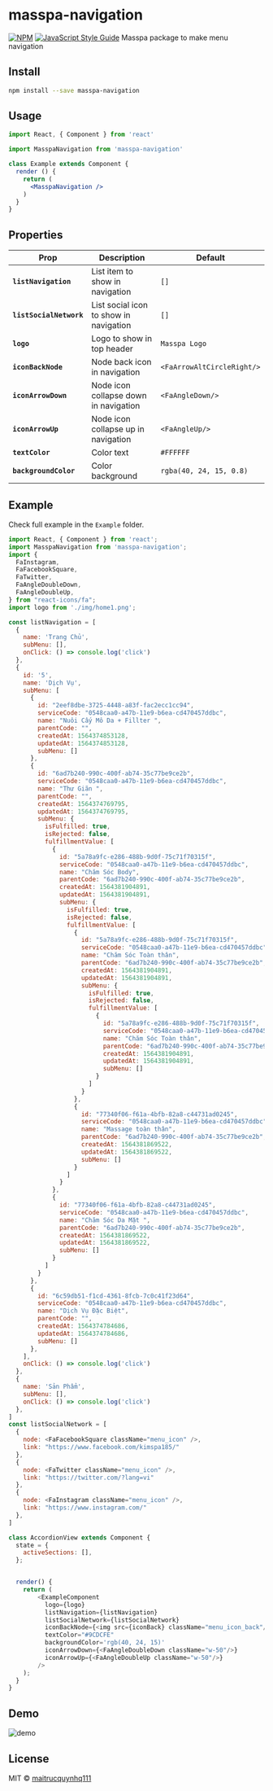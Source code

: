 # masspa-navigation

> 

[![NPM](https://img.shields.io/npm/v/masspa-navigation.svg)](https://www.npmjs.com/package/masspa-navigation) [![JavaScript Style Guide](https://img.shields.io/badge/code_style-standard-brightgreen.svg)](https://standardjs.com)
Masspa package to make menu navigation

## Install

```bash
npm install --save masspa-navigation
```

## Usage

```jsx
import React, { Component } from 'react'

import MasspaNavigation from 'masspa-navigation'

class Example extends Component {
  render () {
    return (
      <MasspaNavigation />
    )
  }
}
```

## Properties

| Prop                      | Description                                                                                                                                                                                                                                                                                                             | Default        |
| ------------------------- | ----------------------------------------------------------------------------------------------------------------------------------------------------------------------------------------------------------------------------------------------------------------------------------------------------------------------- | -------------- |
| **`listNavigation`**               | List item to show in navigation                                                                                                                                                                                                                                         | `[]`          |
| **`listSocialNetwork`**               | List social icon to show in navigation                                                                                                                                                                                                                                         | `[]`          |
| **`logo`**               | Logo to show in top header                                                                                                                                                                                                                                         | `Masspa Logo`          |
| **`iconBackNode`**               | Node back icon in navigation                                                                                                                                                                                                                                        | `<FaArrowAltCircleRight/>`          |
| **`iconArrowDown`**               | Node icon collapse down in navigation                                                                                                                                                                                                                                        | `<FaAngleDown/>`          |
| **`iconArrowUp`**               | Node icon collapse up in navigation                                                                                                                                                                                                                                        | `<FaAngleUp/>`          |
| **`textColor`**               | Color text                                                                                                                                                                                                                                         | `#FFFFFF`          |
| **`backgroundColor`**               | Color background                                                                                                                                                                                                                                        | `rgba(40, 24, 15, 0.8)`          |


## Example

Check full example in the `Example` folder.

```js
import React, { Component } from 'react';
import MasspaNavigation from 'masspa-navigation';
import {
  FaInstagram,
  FaFacebookSquare,
  FaTwitter,
  FaAngleDoubleDown,
  FaAngleDoubleUp,
} from "react-icons/fa";
import logo from './img/home1.png';

const listNavigation = [
  {
    name: 'Trang Chủ',
    subMenu: [],
    onClick: () => console.log('click')
  },
  {
    id: '5',
    name: 'Dịch Vụ',
    subMenu: [
      {
        id: "2eef8dbe-3725-4448-a83f-fac2ecc1cc94",
        serviceCode: "0548caa0-a47b-11e9-b6ea-cd470457ddbc",
        name: "Nuôi Cấy Mô Da + Fillter ",
        parentCode: "",
        createdAt: 1564374853128,
        updatedAt: 1564374853128,
        subMenu: []
      },
      {
        id: "6ad7b240-990c-400f-ab74-35c77be9ce2b",
        serviceCode: "0548caa0-a47b-11e9-b6ea-cd470457ddbc",
        name: "Thư Giãn ",
        parentCode: "",
        createdAt: 1564374769795,
        updatedAt: 1564374769795,
        subMenu: {
          isFulfilled: true,
          isRejected: false,
          fulfillmentValue: [
            {
              id: "5a78a9fc-e286-488b-9d0f-75c71f70315f",
              serviceCode: "0548caa0-a47b-11e9-b6ea-cd470457ddbc",
              name: "Chăm Sóc Body",
              parentCode: "6ad7b240-990c-400f-ab74-35c77be9ce2b",
              createdAt: 1564381904891,
              updatedAt: 1564381904891,
              subMenu: {
                isFulfilled: true,
                isRejected: false,
                fulfillmentValue: [
                  {
                    id: "5a78a9fc-e286-488b-9d0f-75c71f70315f",
                    serviceCode: "0548caa0-a47b-11e9-b6ea-cd470457ddbc",
                    name: "Chăm Sóc Toàn thân",
                    parentCode: "6ad7b240-990c-400f-ab74-35c77be9ce2b",
                    createdAt: 1564381904891,
                    updatedAt: 1564381904891,
                    subMenu: {
                      isFulfilled: true,
                      isRejected: false,
                      fulfillmentValue: [
                        {
                          id: "5a78a9fc-e286-488b-9d0f-75c71f70315f",
                          serviceCode: "0548caa0-a47b-11e9-b6ea-cd470457ddbc",
                          name: "Chăm Sóc Toàn thân",
                          parentCode: "6ad7b240-990c-400f-ab74-35c77be9ce2b",
                          createdAt: 1564381904891,
                          updatedAt: 1564381904891,
                          subMenu: []
                        }
                      ]
                    }
                  },
                  {
                    id: "77340f06-f61a-4bfb-82a8-c44731ad0245",
                    serviceCode: "0548caa0-a47b-11e9-b6ea-cd470457ddbc",
                    name: "Massage toàn thân",
                    parentCode: "6ad7b240-990c-400f-ab74-35c77be9ce2b",
                    createdAt: 1564381869522,
                    updatedAt: 1564381869522,
                    subMenu: []
                  }
                ]
              }
            },
            {
              id: "77340f06-f61a-4bfb-82a8-c44731ad0245",
              serviceCode: "0548caa0-a47b-11e9-b6ea-cd470457ddbc",
              name: "Chăm Sóc Da Mặt ",
              parentCode: "6ad7b240-990c-400f-ab74-35c77be9ce2b",
              createdAt: 1564381869522,
              updatedAt: 1564381869522,
              subMenu: []
            }
          ]
        }
      },
      {
        id: "6c59db51-f1cd-4361-8fcb-7c0c41f23d64",
        serviceCode: "0548caa0-a47b-11e9-b6ea-cd470457ddbc",
        name: "Dịch Vụ Đặc Biệt",
        parentCode: "",
        createdAt: 1564374784686,
        updatedAt: 1564374784686,
        subMenu: []
      },
    ],
    onClick: () => console.log('click')
  },
  {
    name: 'Sản Phẩm',
    subMenu: [],
    onClick: () => console.log('click')
  },
]
const listSocialNetwork = [
  {
    node: <FaFacebookSquare className="menu_icon" />,
    link: "https://www.facebook.com/kimspa185/"
  },
  {
    node: <FaTwitter className="menu_icon" />,
    link: "https://twitter.com/?lang=vi"
  },
  {
    node: <FaInstagram className="menu_icon" />,
    link: "https://www.instagram.com/"
  },
]

class AccordionView extends Component {
  state = {
    activeSections: [],
  };


  render() {
    return (
        <ExampleComponent 
          logo={logo}
          listNavigation={listNavigation}
          listSocialNetwork={listSocialNetwork}
          iconBackNode={<img src={iconBack} className="menu_icon_back"/>}
          textColor="#9CDCFE"
          backgroundColor='rgb(40, 24, 15)'
          iconArrowDown={<FaAngleDoubleDown className="w-50"/>}
          iconArrowUp={<FaAngleDoubleUp className="w-50"/>}
        />
    );
  }
}
```

## Demo

![demo](https://raw.githubusercontent.com/thinktodo-dev/Navigation/master/example/ezgif-3-8bef78596dda.gif)

## License

MIT © [maitrucquynhq111](https://github.com/maitrucquynhq111)
